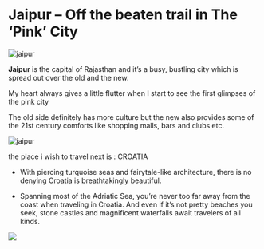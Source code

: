 # Jaipur – Off the beaten trail in The ‘Pink’ City
![jaipur](https://blog.untravel.com/wp-content/uploads/2017/04/Main-33.jpg)

**Jaipur** is the capital of Rajasthan and it’s a busy, bustling city which is spread out over the old and the new. 

My heart always gives a little flutter when I start to see the first glimpses of the pink city 

The old side definitely has more culture but the new also provides some of the 21st century comforts like shopping malls, bars and clubs etc. 

![jaipur](https://thirdeyetraveller.com/wp-content/uploads/2017/08/instagram-spots-in-jaipur-1024x768.jpg)




the place i wish to travel next is : CROATIA

* With piercing turquoise seas and fairytale-like architecture, there is no denying Croatia is breathtakingly beautiful.

* Spanning most of the Adriatic Sea, you’re never too far away from the coast when traveling in Croatia. And even if it’s not pretty beaches you seek, stone castles and magnificent waterfalls await travelers of all kinds.

![](https://www.twowanderingsoles.com/wp-content/uploads/2021/07/img_60ee7b1038250.jpg)